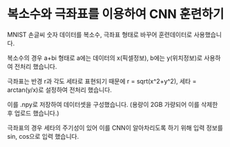 # 복소수와 극좌표를 이용하여 CNN 훈련하기

MNIST 손글씨 숫자 데이터를 복소수, 극좌표 형태로 바꾸어 훈련데이터로 사용했습니다.

복소수의 경우 a+bi 형태로 a에는 데이터의 x(픽셀정보), b에는 y(위치정보)로 사용하여 전처리 했습니다.

극좌표는 반경 r과 각도 세타로 표현되기 때문에 r = sqrt(x^2+y^2), 세타 = arctan(y/x)로 설정하여 전처리 했습니다.

이를 .npy로 저장하여 데이터셋을 구성했습니다. (용량이 2GB 가량되어 이를 삭제한 후 업로드 했습니다.)

극좌표의 경우 세타의 주기성이 있어 이를 CNN이 알아차리도록 하기 위해 입력 정보를  sin, cos으로 입력 했습니다.

